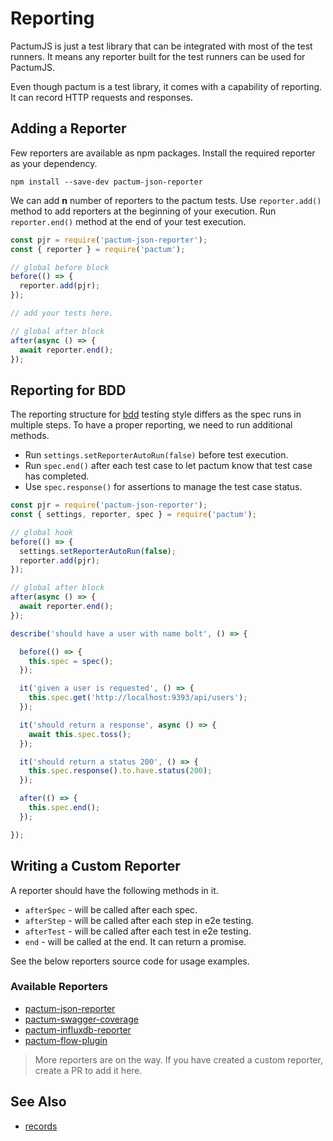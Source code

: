 # Reporting

PactumJS is just a test library that can be integrated with most of the test runners. It means any reporter built for the test runners can be used for PactumJS.

Even though pactum is a test library, it comes with a capability of reporting. It can record HTTP requests and responses.

## Adding a Reporter

Few reporters are available as npm packages. Install the required reporter as your dependency.

```shell
npm install --save-dev pactum-json-reporter
```

We can add **n** number of reporters to the pactum tests. Use `reporter.add()` method to add reporters at the beginning of your execution. Run `reporter.end()` method at the end of your test execution.

```js
const pjr = require('pactum-json-reporter');
const { reporter } = require('pactum');

// global before block
before(() => {
  reporter.add(pjr);
});

// add your tests here.

// global after block
after(async () => {
  await reporter.end();
});
```

## Reporting for BDD

The reporting structure for [bdd](/introduction/test-style.html#bdd-style) testing style differs as the spec runs in multiple steps. To have a proper reporting, we need to run additional methods.

- Run `settings.setReporterAutoRun(false)` before test execution.
- Run `spec.end()` after each test case to let pactum know that test case has completed.
- Use `spec.response()` for assertions to manage the test case status.


```js
const pjr = require('pactum-json-reporter');
const { settings, reporter, spec } = require('pactum');

// global hook
before(() => {
  settings.setReporterAutoRun(false);
  reporter.add(pjr);
});

// global after block
after(async () => {
  await reporter.end();
});

describe('should have a user with name bolt', () => {

  before(() => {
    this.spec = spec();
  });

  it('given a user is requested', () => {
    this.spec.get('http://localhost:9393/api/users');
  });

  it('should return a response', async () => {
    await this.spec.toss();
  });

  it('should return a status 200', () => {
    this.spec.response().to.have.status(200);
  });

  after(() => {
    this.spec.end();
  });

});
```

## Writing a Custom Reporter

A reporter should have the following methods in it.

- `afterSpec` - will be called after each spec.
- `afterStep` - will be called after each step in e2e testing.
- `afterTest` - will be called after each test in e2e testing.
- `end` - will be called at the end. It can return a promise.

See the below reporters source code for usage examples.

### Available Reporters

- [pactum-json-reporter](https://www.npmjs.com/package/pactum-json-reporter)
- [pactum-swagger-coverage](https://www.npmjs.com/package/pactum-swagger-coverage)
- [pactum-influxdb-reporter](https://www.npmjs.com/package/pactum-influxdb-reporter)
- [pactum-flow-plugin](https://www.npmjs.com/package/pactum-flow-plugin)

> More reporters are on the way. If you have created a custom reporter, create a PR to add it here.

## See Also

- [records](/api/requests/records)